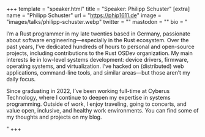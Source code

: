 +++
template = "speaker.html"
title = "Speaker: Philipp Schuster"
[extra]
  name = "Philipp Schuster"
  url = "https://phip1611.de"
  image = "images/talks/philipp-schuster.webp"
  twitter = ""
  mastodon = ""
  bio = "<p>I’m a Rust programmer in my late twenties based in Germany, passionate about software engineering—especially in the Rust ecosystem. Over the past years, I’ve dedicated hundreds of hours to personal and open-source projects, including contributions to the Rust OSDev organization. My main interests lie in low-level systems development: device drivers, firmware, operating systems, and virtualization. I’ve hacked on (distributed) web applications, command-line tools, and similar areas—but those aren’t my daily focus.</p><p>Since graduating in 2022, I’ve been working full-time at Cyberus Technology, where I continue to deepen my expertise in systems programming. Outside of work, I enjoy traveling, going to concerts, and value open, inclusive, and healthy work environments. You can find some of my thoughts and projects on my blog.</p>"
+++
